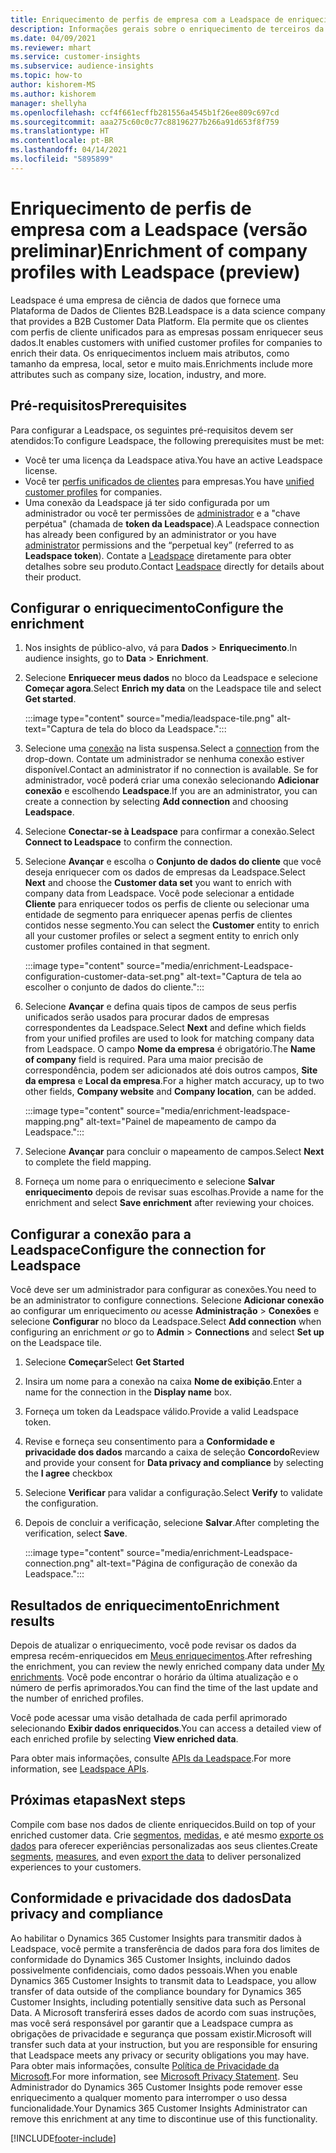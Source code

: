 ```yaml
---
title: Enriquecimento de perfis de empresa com a Leadspace de enriquecimento de terceiros
description: Informações gerais sobre o enriquecimento de terceiros da Leadspace.
ms.date: 04/09/2021
ms.reviewer: mhart
ms.service: customer-insights
ms.subservice: audience-insights
ms.topic: how-to
author: kishorem-MS
ms.author: kishorem
manager: shellyha
ms.openlocfilehash: ccf4f661ecffb281556a4545b1f26ee809c697cd
ms.sourcegitcommit: aaa275c60c0c77c88196277b266a91d653f8f759
ms.translationtype: HT
ms.contentlocale: pt-BR
ms.lasthandoff: 04/14/2021
ms.locfileid: "5895899"
---
```

# <a name="enrichment-of-company-profiles-with-leadspace-preview"></a><span data-ttu-id="4042e-103">Enriquecimento de perfis de empresa com a Leadspace (versão preliminar)</span><span class="sxs-lookup"><span data-stu-id="4042e-103">Enrichment of company profiles with Leadspace (preview)</span></span>

<span data-ttu-id="4042e-104">Leadspace é uma empresa de ciência de dados que fornece uma Plataforma de Dados de Clientes B2B.</span><span class="sxs-lookup"><span data-stu-id="4042e-104">Leadspace is a data science company that provides a B2B Customer Data Platform.</span></span> <span data-ttu-id="4042e-105">Ela permite que os clientes com perfis de cliente unificados para as empresas possam enriquecer seus dados.</span><span class="sxs-lookup"><span data-stu-id="4042e-105">It enables customers with unified customer profiles for companies to enrich their data.</span></span> <span data-ttu-id="4042e-106">Os enriquecimentos incluem mais atributos, como tamanho da empresa, local, setor e muito mais.</span><span class="sxs-lookup"><span data-stu-id="4042e-106">Enrichments include more attributes such as company size, location, industry, and more.</span></span>

## <a name="prerequisites"></a><span data-ttu-id="4042e-107">Pré-requisitos</span><span class="sxs-lookup"><span data-stu-id="4042e-107">Prerequisites</span></span>

<span data-ttu-id="4042e-108">Para configurar a Leadspace, os seguintes pré-requisitos devem ser atendidos:</span><span class="sxs-lookup"><span data-stu-id="4042e-108">To configure Leadspace, the following prerequisites must be met:</span></span>

- <span data-ttu-id="4042e-109">Você ter uma licença da Leadspace ativa.</span><span class="sxs-lookup"><span data-stu-id="4042e-109">You have an active Leadspace license.</span></span>
- <span data-ttu-id="4042e-110">Você ter [perfis unificados de clientes](customer-profiles.md) para empresas.</span><span class="sxs-lookup"><span data-stu-id="4042e-110">You have [unified customer profiles](customer-profiles.md) for companies.</span></span>
- <span data-ttu-id="4042e-111">Uma conexão da Leadspace já ter sido configurada por um administrador ou você ter permissões de [administrador](permissions.md#administrator) e a "chave perpétua" (chamada de **token da Leadspace**).</span><span class="sxs-lookup"><span data-stu-id="4042e-111">A Leadspace connection has already been configured by an administrator or you have [administrator](permissions.md#administrator) permissions and the “perpetual key” (referred to as **Leadspace token**).</span></span> <span data-ttu-id="4042e-112">Contate a [Leadspace](https://www.leadspace.com/products/leadspace-on-demand/) diretamente para obter detalhes sobre seu produto.</span><span class="sxs-lookup"><span data-stu-id="4042e-112">Contact [Leadspace](https://www.leadspace.com/products/leadspace-on-demand/) directly for details about their product.</span></span>

## <a name="configure-the-enrichment"></a><span data-ttu-id="4042e-113">Configurar o enriquecimento</span><span class="sxs-lookup"><span data-stu-id="4042e-113">Configure the enrichment</span></span>

1. <span data-ttu-id="4042e-114">Nos insights de público-alvo, vá para **Dados** > **Enriquecimento**.</span><span class="sxs-lookup"><span data-stu-id="4042e-114">In audience insights, go to **Data** > **Enrichment**.</span></span>

1. <span data-ttu-id="4042e-115">Selecione **Enriquecer meus dados** no bloco da Leadspace e selecione **Começar agora**.</span><span class="sxs-lookup"><span data-stu-id="4042e-115">Select **Enrich my data** on the Leadspace tile and select **Get started**.</span></span>

   :::image type="content" source="media/leadspace-tile.png" alt-text="Captura de tela do bloco da Leadspace.":::

1. <span data-ttu-id="4042e-117">Selecione uma [conexão](connections.md) na lista suspensa.</span><span class="sxs-lookup"><span data-stu-id="4042e-117">Select a [connection](connections.md) from the drop-down.</span></span> <span data-ttu-id="4042e-118">Contate um administrador se nenhuma conexão estiver disponível.</span><span class="sxs-lookup"><span data-stu-id="4042e-118">Contact an administrator if no connection is available.</span></span> <span data-ttu-id="4042e-119">Se for administrador, você poderá criar uma conexão selecionando **Adicionar conexão** e escolhendo **Leadspace**.</span><span class="sxs-lookup"><span data-stu-id="4042e-119">If you are an administrator, you can create a connection by selecting **Add connection** and choosing **Leadspace**.</span></span> 

1. <span data-ttu-id="4042e-120">Selecione **Conectar-se à Leadspace** para confirmar a conexão.</span><span class="sxs-lookup"><span data-stu-id="4042e-120">Select **Connect to Leadspace** to confirm the connection.</span></span>

1. <span data-ttu-id="4042e-121">Selecione **Avançar** e escolha o **Conjunto de dados do cliente** que você deseja enriquecer com os dados de empresas da Leadspace.</span><span class="sxs-lookup"><span data-stu-id="4042e-121">Select **Next** and choose the **Customer data set** you want to enrich with company data from Leadspace.</span></span> <span data-ttu-id="4042e-122">Você pode selecionar a entidade **Cliente** para enriquecer todos os perfis de cliente ou selecionar uma entidade de segmento para enriquecer apenas perfis de clientes contidos nesse segmento.</span><span class="sxs-lookup"><span data-stu-id="4042e-122">You can select the **Customer** entity to enrich all your customer profiles or select a segment entity to enrich only customer profiles contained in that segment.</span></span>

    :::image type="content" source="media/enrichment-Leadspace-configuration-customer-data-set.png" alt-text="Captura de tela ao escolher o conjunto de dados do cliente.":::

1. <span data-ttu-id="4042e-124">Selecione **Avançar** e defina quais tipos de campos de seus perfis unificados serão usados para procurar dados de empresas correspondentes da Leadspace.</span><span class="sxs-lookup"><span data-stu-id="4042e-124">Select **Next** and define which fields from your unified profiles are used to look for matching company data from Leadspace.</span></span> <span data-ttu-id="4042e-125">O campo **Nome da empresa** é obrigatório.</span><span class="sxs-lookup"><span data-stu-id="4042e-125">The **Name of company** field is required.</span></span> <span data-ttu-id="4042e-126">Para uma maior precisão de correspondência, podem ser adicionados até dois outros campos, **Site da empresa** e **Local da empresa**.</span><span class="sxs-lookup"><span data-stu-id="4042e-126">For a higher match accuracy, up to two other fields, **Company website** and **Company location**, can be added.</span></span>

   :::image type="content" source="media/enrichment-leadspace-mapping.png" alt-text="Painel de mapeamento de campo da Leadspace.":::

1. <span data-ttu-id="4042e-128">Selecione **Avançar** para concluir o mapeamento de campos.</span><span class="sxs-lookup"><span data-stu-id="4042e-128">Select **Next** to complete the field mapping.</span></span>

1. <span data-ttu-id="4042e-129">Forneça um nome para o enriquecimento e selecione **Salvar enriquecimento** depois de revisar suas escolhas.</span><span class="sxs-lookup"><span data-stu-id="4042e-129">Provide a name for the enrichment and select **Save enrichment** after reviewing your choices.</span></span>


## <a name="configure-the-connection-for-leadspace"></a><span data-ttu-id="4042e-130">Configurar a conexão para a Leadspace</span><span class="sxs-lookup"><span data-stu-id="4042e-130">Configure the connection for Leadspace</span></span> 

<span data-ttu-id="4042e-131">Você deve ser um administrador para configurar as conexões.</span><span class="sxs-lookup"><span data-stu-id="4042e-131">You need to be an administrator to configure connections.</span></span> <span data-ttu-id="4042e-132">Selecione **Adicionar conexão** ao configurar um enriquecimento *ou* acesse **Administração** > **Conexões** e selecione **Configurar** no bloco da Leadspace.</span><span class="sxs-lookup"><span data-stu-id="4042e-132">Select **Add connection** when configuring an enrichment *or* go to **Admin** > **Connections** and select **Set up** on the Leadspace tile.</span></span>

1. <span data-ttu-id="4042e-133">Selecione **Começar**</span><span class="sxs-lookup"><span data-stu-id="4042e-133">Select **Get Started**</span></span> 

1. <span data-ttu-id="4042e-134">Insira um nome para a conexão na caixa **Nome de exibição**.</span><span class="sxs-lookup"><span data-stu-id="4042e-134">Enter a name for the connection in the **Display name** box.</span></span>

1. <span data-ttu-id="4042e-135">Forneça um token da Leadspace válido.</span><span class="sxs-lookup"><span data-stu-id="4042e-135">Provide a valid Leadspace token.</span></span>

1. <span data-ttu-id="4042e-136">Revise e forneça seu consentimento para a **Conformidade e privacidade dos dados** marcando a caixa de seleção **Concordo**</span><span class="sxs-lookup"><span data-stu-id="4042e-136">Review and provide your consent for **Data privacy and compliance** by selecting the **I agree** checkbox</span></span>

1. <span data-ttu-id="4042e-137">Selecione **Verificar** para validar a configuração.</span><span class="sxs-lookup"><span data-stu-id="4042e-137">Select **Verify** to validate the configuration.</span></span>

1. <span data-ttu-id="4042e-138">Depois de concluir a verificação, selecione **Salvar**.</span><span class="sxs-lookup"><span data-stu-id="4042e-138">After completing the verification, select **Save**.</span></span>
   
   :::image type="content" source="media/enrichment-Leadspace-connection.png" alt-text="Página de configuração de conexão da Leadspace.":::

## <a name="enrichment-results"></a><span data-ttu-id="4042e-140">Resultados de enriquecimento</span><span class="sxs-lookup"><span data-stu-id="4042e-140">Enrichment results</span></span>

<span data-ttu-id="4042e-141">Depois de atualizar o enriquecimento, você pode revisar os dados da empresa recém-enriquecidos em [Meus enriquecimentos](enrichment-hub.md).</span><span class="sxs-lookup"><span data-stu-id="4042e-141">After refreshing the enrichment, you can review the newly enriched company data under [My enrichments](enrichment-hub.md).</span></span> <span data-ttu-id="4042e-142">Você pode encontrar o horário da última atualização e o número de perfis aprimorados.</span><span class="sxs-lookup"><span data-stu-id="4042e-142">You can find the time of the last update and the number of enriched profiles.</span></span>

<span data-ttu-id="4042e-143">Você pode acessar uma visão detalhada de cada perfil aprimorado selecionando **Exibir dados enriquecidos**.</span><span class="sxs-lookup"><span data-stu-id="4042e-143">You can access a detailed view of each enriched profile by selecting **View enriched data**.</span></span>

<span data-ttu-id="4042e-144">Para obter mais informações, consulte [APIs da Leadspace](https://support.leadspace.com/hc/en-us/sections/201997649-API).</span><span class="sxs-lookup"><span data-stu-id="4042e-144">For more information, see [Leadspace APIs](https://support.leadspace.com/hc/en-us/sections/201997649-API).</span></span>

## <a name="next-steps"></a><span data-ttu-id="4042e-145">Próximas etapas</span><span class="sxs-lookup"><span data-stu-id="4042e-145">Next steps</span></span>

<span data-ttu-id="4042e-146">Compile com base nos dados de cliente enriquecidos.</span><span class="sxs-lookup"><span data-stu-id="4042e-146">Build on top of your enriched customer data.</span></span> <span data-ttu-id="4042e-147">Crie [segmentos](segments.md), [medidas](measures.md), e até mesmo [exporte os dados](export-destinations.md) para oferecer experiências personalizadas aos seus clientes.</span><span class="sxs-lookup"><span data-stu-id="4042e-147">Create [segments](segments.md), [measures](measures.md), and even [export the data](export-destinations.md) to deliver personalized experiences to your customers.</span></span>

## <a name="data-privacy-and-compliance"></a><span data-ttu-id="4042e-148">Conformidade e privacidade dos dados</span><span class="sxs-lookup"><span data-stu-id="4042e-148">Data privacy and compliance</span></span>

<span data-ttu-id="4042e-149">Ao habilitar o Dynamics 365 Customer Insights para transmitir dados à Leadspace, você permite a transferência de dados para fora dos limites de conformidade do Dynamics 365 Customer Insights, incluindo dados possivelmente confidenciais, como dados pessoais.</span><span class="sxs-lookup"><span data-stu-id="4042e-149">When you enable Dynamics 365 Customer Insights to transmit data to Leadspace, you allow transfer of data outside of the compliance boundary for Dynamics 365 Customer Insights, including potentially sensitive data such as Personal Data.</span></span> <span data-ttu-id="4042e-150">A Microsoft transferirá esses dados de acordo com suas instruções, mas você será responsável por garantir que a Leadspace cumpra as obrigações de privacidade e segurança que possam existir.</span><span class="sxs-lookup"><span data-stu-id="4042e-150">Microsoft will transfer such data at your instruction, but you are responsible for ensuring that Leadspace meets any privacy or security obligations you may have.</span></span> <span data-ttu-id="4042e-151">Para obter mais informações, consulte [Política de Privacidade da Microsoft](https://go.microsoft.com/fwlink/?linkid=396732).</span><span class="sxs-lookup"><span data-stu-id="4042e-151">For more information, see [Microsoft Privacy Statement](https://go.microsoft.com/fwlink/?linkid=396732).</span></span>
<span data-ttu-id="4042e-152">Seu Administrador do Dynamics 365 Customer Insights pode remover esse enriquecimento a qualquer momento para interromper o uso dessa funcionalidade.</span><span class="sxs-lookup"><span data-stu-id="4042e-152">Your Dynamics 365 Customer Insights Administrator can remove this enrichment at any time to discontinue use of this functionality.</span></span>


[!INCLUDE[footer-include](../includes/footer-banner.md)]
